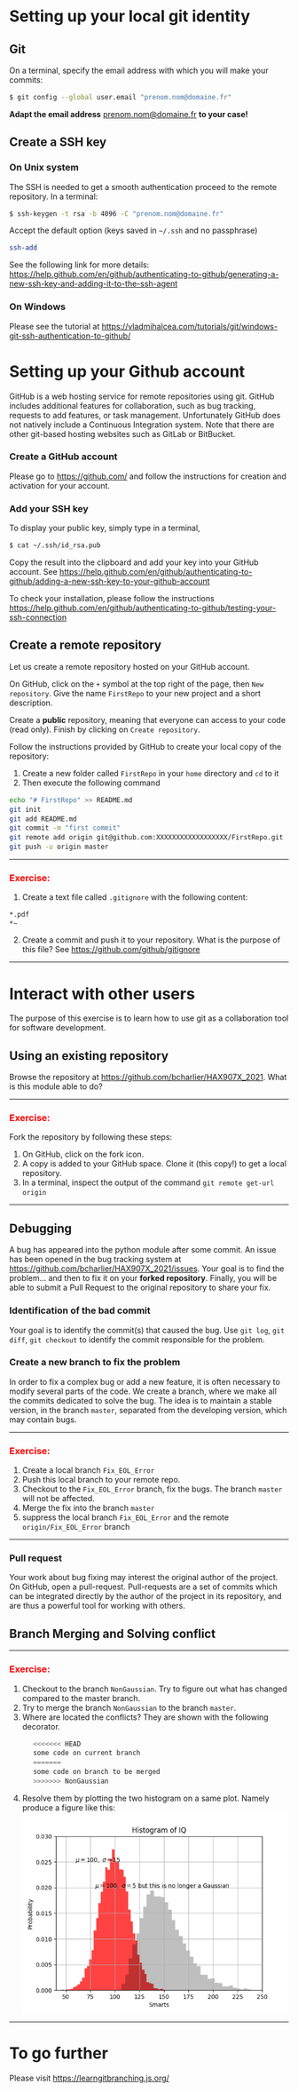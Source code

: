 # Setting up your **local** git identity

## Git

On a terminal, specify the email address with which you will make your commits:
```bash
$ git config --global user.email "prenom.nom@domaine.fr"
```
**Adapt the email address** prenom.nom@domaine.fr **to your case!**

## Create a SSH key

### On Unix system

The SSH is needed to get a smooth authentication proceed to the remote repository. In a terminal:
```bash
$ ssh-keygen -t rsa -b 4096 -C "prenom.nom@domaine.fr"
```
Accept the default option (keys saved in `~/.ssh` and no passphrase)

```bash
ssh-add
```
See the following link for more details: <https://help.github.com/en/github/authenticating-to-github/generating-a-new-ssh-key-and-adding-it-to-the-ssh-agent>

### On Windows

Please see the tutorial at <https://vladmihalcea.com/tutorials/git/windows-git-ssh-authentication-to-github/>

# Setting up your Github account

GitHub is a web hosting service for remote repositories using git. GitHub includes additional features for collaboration, such as bug tracking, requests to add features, or task management. Unfortunately GitHub does not natively include a Continuous Integration system. Note that there are other git-based hosting websites such as GitLab or BitBucket.

### Create a GitHub account

Please go to <https://github.com/> and follow the instructions for creation and activation for your account.

### Add your SSH key

To display your public key, simply type in a terminal,
```bash
$ cat ~/.ssh/id_rsa.pub
```
Copy the result into the clipboard and add your key into your GitHub account. See <https://help.github.com/en/github/authenticating-to-github/adding-a-new-ssh-key-to-your-github-account>

To check your installation, please follow the instructions <https://help.github.com/en/github/authenticating-to-github/testing-your-ssh-connection>

## Create a remote repository

Let us create a remote repository hosted on your GitHub account. 

On GitHub, click on the `+` symbol at the top right of the page, then `New repository`. Give the name `FirstRepo` to your new project and a short description. 

Create a **public** repository, meaning that everyone can access to your code (read only). Finish by clicking on `Create repository`. 


Follow the instructions provided by GitHub to create your local copy of the repository:
1. Create a new folder called `FirstRepo` in your `home` directory and `cd` to it
2. Then execute the following command
```bash
echo "# FirstRepo" >> README.md
git init
git add README.md
git commit -m "first commit"
git remote add origin git@github.com:XXXXXXXXXXXXXXXXXX/FirstRepo.git
git push -u origin master
```

---
### <font color='red'> Exercise: </font>

  1. Create a text file called `.gitignore` with the following content:
```
*.pdf
*~
```
  2. Create a commit and push it to your repository. What is the purpose of this file? See <https://github.com/github/gitignore>

---

# Interact with other users

The purpose of this exercise is to learn how to use git as a collaboration tool for software development.

## Using an existing repository

Browse the repository at <https://github.com/bcharlier/HAX907X_2021>. What is this module able to do?


---
### <font color='red'> Exercise: </font>

Fork the repository by following these steps: 
  1. On GitHub, click on the fork icon. 
  2. A copy is added to your GitHub space. Clone it (this copy!) to get a local repository. 
  3. In a terminal, inspect the output of the command `git remote get-url origin`
---

## Debugging

A bug has appeared into the python module after some commit. An issue has been opened in the bug tracking system at <https://github.com/bcharlier/HAX907X_2021/issues>. Your goal is to find the problem... and then to fix it on your **forked repository**. Finally, you will be able to submit a Pull Request to the original repository to share your fix.

### Identification of the bad commit

Your goal is to identify the commit(s) that caused the bug. Use `git log`, `git diff`, `git checkout` to identify the commit responsible for the problem.

### Create a new branch to fix the problem

In order to fix a complex bug or add a new feature, it is often necessary to modify several parts of the code.
We create a branch, where we make all the commits dedicated to solve the bug. The idea is to maintain a stable version, in the branch `master`, separated from the developing version, which may contain bugs.

---
### <font color='red'> Exercise: </font>

  1. Create a local branch `Fix_EOL_Error`
  2. Push this local branch to your remote repo.
  3. Checkout to the `Fix_EOL_Error` branch, fix the bugs. The branch `master` will not be affected.
  4. Merge the fix into the branch `master`
  5. suppress the local branch `Fix_EOL_Error` and the remote `origin/Fix_EOL_Error` branch
---


### Pull request

Your work about bug fixing may interest the original author of the project. On GitHub, open a pull-request. Pull-requests are a set of commits which can be integrated directly by the author of the project in its repository, and are thus a powerful tool for working with others.

## Branch Merging and Solving conflict

----
### <font color='red'>Exercise:</font>

  1. Checkout to the branch `NonGaussian`. Try to figure out what has changed compared to the master branch. 
  2. Try to merge the branch `NonGaussian` to the branch `master`. 
  3. Where are located the conflicts? They are shown with the following decorator.
```python
      <<<<<<< HEAD
      some code on current branch
      =======
      some code on branch to be merged
      >>>>>>> NonGaussian
```
   
  4. Resolve them by plotting the two histogram on a same plot. Namely produce a figure like this:![plot](plot.png)
----

# To go further

Please visit <https://learngitbranching.js.org/>

